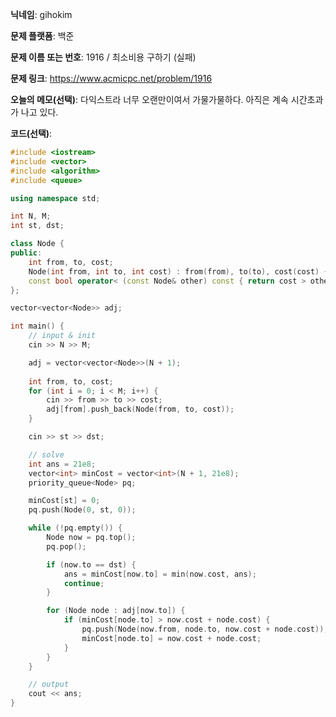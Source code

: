 **닉네임**: gihokim

**문제 플랫폼**: 백준

**문제 이름 또는 번호**: 1916 / 최소비용 구하기 (실패)

**문제 링크**: https://www.acmicpc.net/problem/1916

**오늘의 메모(선택)**: 다익스트라 너무 오랜만이여서 가물가물하다. 아직은 계속 시간초과가 나고 있다.

**코드(선택)**:

```c++
#include <iostream>
#include <vector>
#include <algorithm>
#include <queue>

using namespace std;

int N, M;
int st, dst;

class Node {
public:
	int from, to, cost;
	Node(int from, int to, int cost) : from(from), to(to), cost(cost) {}
	const bool operator< (const Node& other) const { return cost > other.cost; }
};

vector<vector<Node>> adj;

int main() {
	// input & init
	cin >> N >> M;

	adj = vector<vector<Node>>(N + 1);
	
	int from, to, cost;
	for (int i = 0; i < M; i++) {
		cin >> from >> to >> cost;
		adj[from].push_back(Node(from, to, cost));
	}

	cin >> st >> dst;

	// solve
	int ans = 21e8;
	vector<int> minCost = vector<int>(N + 1, 21e8);
	priority_queue<Node> pq;

	minCost[st] = 0;
	pq.push(Node(0, st, 0));

	while (!pq.empty()) {
		Node now = pq.top();
		pq.pop();

		if (now.to == dst) {
			ans = minCost[now.to] = min(now.cost, ans);
			continue;
		}

		for (Node node : adj[now.to]) {
			if (minCost[node.to] > now.cost + node.cost) {
				pq.push(Node(now.from, node.to, now.cost + node.cost));
				minCost[node.to] = now.cost + node.cost;
			}
		}
	}

	// output
	cout << ans;
}
```
